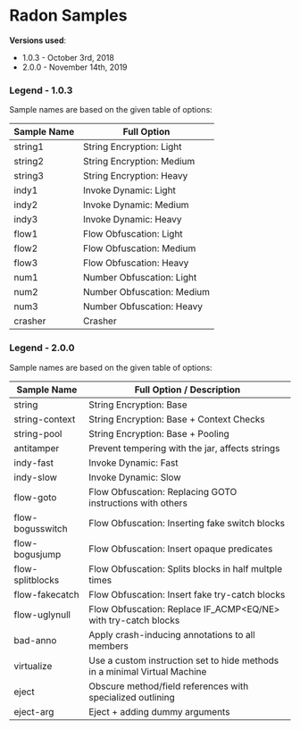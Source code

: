 # Radon Samples

**Versions used**: 

* 1.0.3 - October 3rd, 2018
* 2.0.0 - November 14th, 2019

### Legend - 1.0.3

Sample names are based on the given table of options:

| Sample Name | Full Option |
| ------------| ------------|
| string1    | String Encryption: Light   |
| string2    | String Encryption: Medium  |
| string3    | String Encryption: Heavy   |
| indy1      | Invoke Dynamic: Light      |
| indy2      | Invoke Dynamic: Medium     |
| indy3      | Invoke Dynamic: Heavy      |
| flow1      | Flow Obfuscation: Light    |
| flow2      | Flow Obfuscation: Medium   |
| flow3      | Flow Obfuscation: Heavy    |
| num1       | Number Obfuscation: Light  |
| num2       | Number Obfuscation: Medium |
| num3       | Number Obfuscation: Heavy  |
| crasher    | Crasher |

### Legend - 2.0.0

Sample names are based on the given table of options:

| Sample Name | Full Option / Description |
| ------------| ------------|
| string           | String Encryption: Base   |
| string-context   | String Encryption: Base + Context Checks  |
| string-pool      | String Encryption: Base + Pooling   |
| antitamper       | Prevent tempering with the jar, affects strings  |
| indy-fast        | Invoke Dynamic: Fast      |
| indy-slow        | Invoke Dynamic: Slow      |
| flow-goto        | Flow Obfuscation: Replacing GOTO instructions with others |
| flow-bogusswitch | Flow Obfuscation: Inserting fake switch blocks |
| flow-bogusjump   | Flow Obfuscation: Insert opaque predicates |
| flow-splitblocks | Flow Obfuscation: Splits blocks in half multple times |
| flow-fakecatch   | Flow Obfuscation: Insert fake try-catch blocks |
| flow-uglynull    | Flow Obfuscation: Replace IF_ACMP<EQ/NE> with try-catch blocks |
| bad-anno         | Apply crash-inducing annotations to all members |
| virtualize       | Use a custom instruction set to hide methods in a minimal Virtual Machine |
| eject            | Obscure method/field references with specialized outlining |
| eject-arg        | Eject + adding dummy arguments |